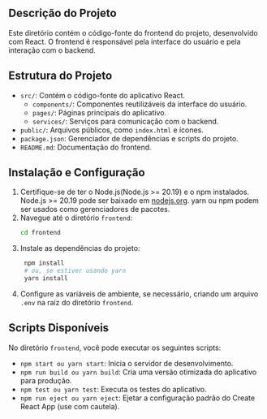 ## Descrição do Projeto
Este diretório contém o código-fonte do frontend do projeto, desenvolvido com React. O frontend é responsável pela interface do usuário e pela interação com o backend.

## Estrutura do Projeto
- `src/`: Contém o código-fonte do aplicativo React.
  - `components/`: Componentes reutilizáveis da interface do usuário.
  - `pages/`: Páginas principais do aplicativo.
  - `services/`: Serviços para comunicação com o backend.
- `public/`: Arquivos públicos, como `index.html` e ícones.
- `package.json`: Gerenciador de dependências e scripts do projeto.
- `README.md`: Documentação do frontend.


## Instalação e Configuração
1. Certifique-se de ter o Node.js(Node.js >= 20.19) e o npm instalados.
    Node.js >= 20.19 pode ser baixado em [nodejs.org](https://nodejs.org/).
    yarn ou npm podem ser usados como gerenciadores de pacotes.
2. Navegue até o diretório `frontend`:
   ```bash
   cd frontend
   ```
3. Instale as dependências do projeto:
   ```bash
    npm install
    # ou, se estiver usando yarn
    yarn install
   ```
4. Configure as variáveis de ambiente, se necessário, criando um arquivo `.env` na raiz do diretório `frontend`.

## Scripts Disponíveis
No diretório `frontend`, você pode executar os seguintes scripts:
- `npm start ou yarn start`: Inicia o servidor de desenvolvimento.
- `npm run build ou yarn build`: Cria uma versão otimizada do aplicativo para produção.
- `npm test ou yarn test`: Executa os testes do aplicativo.
- `npm run eject ou yarn eject`: Ejetar a configuração padrão do Create React App (use com
    cautela).
    
